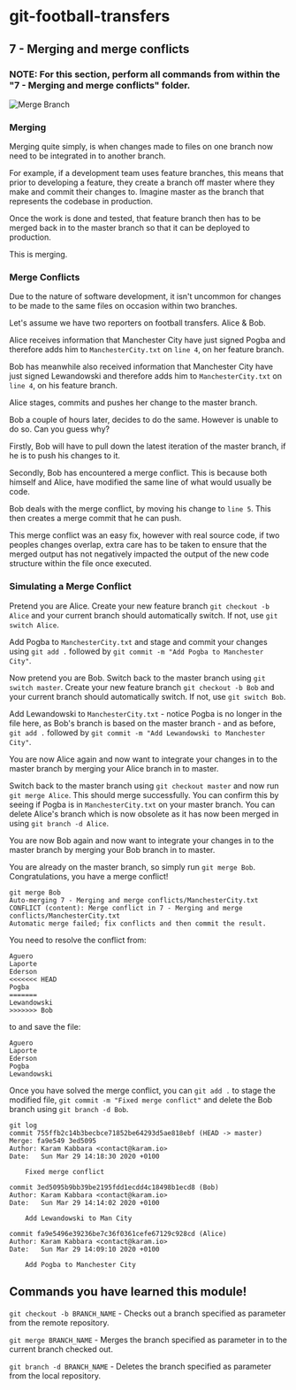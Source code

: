 # git-football-transfers

## 7 - Merging and merge conflicts

### NOTE: For this section, perform all commands from within the "7 - Merging and merge conflicts" folder.

![Merge Branch]("MergeBranch.png?raw=true")

### Merging

Merging quite simply, is when changes made to files on one branch now need to be integrated in to another branch.

For example, if a development team uses feature branches, this means that prior to developing a feature, they create a branch off master where they make and commit their changes to. Imagine master as the branch that represents the codebase in production.

Once the work is done and tested, that feature branch then has to be merged back in to the master branch so that it can be deployed to production.

This is merging.

### Merge Conflicts

Due to the nature of software development, it isn't uncommon for changes to be made to the same files on occasion within two branches.

Let's assume we have two reporters on football transfers. Alice & Bob.

Alice receives information that Manchester City have just signed Pogba and therefore adds him to `ManchesterCity.txt` on `line 4`, on her feature branch.

Bob has meanwhile also received information that Manchester City have just signed Lewandowski and therefore adds him to `ManchesterCity.txt` on `line 4`, on his feature branch.

Alice stages, commits and pushes her change to the master branch.

Bob a couple of hours later, decides to do the same. However is unable to do so. Can you guess why?

Firstly, Bob will have to pull down the latest iteration of the master branch, if he is to push his changes to it.

Secondly, Bob has encountered a merge conflict. This is because both himself and Alice, have modified the same line of what would usually be code.

Bob deals with the merge conflict, by moving his change to `line 5`. This then creates a merge commit that he can push.

This merge conflict was an easy fix, however with real source code, if two peoples changes overlap, extra care has to be taken to ensure that the merged output has not negatively impacted the output of the new code structure within the file once executed.

### Simulating a Merge Conflict

Pretend you are Alice. Create your new feature branch `git checkout -b Alice` and your current branch should automatically switch. If not, use `git switch Alice`.

Add Pogba to `ManchesterCity.txt` and stage and commit your changes using `git add .` followed by `git commit -m "Add Pogba to Manchester City"`.

Now pretend you are Bob. Switch back to the master branch using `git switch master`. Create your new feature branch `git checkout -b Bob` and your current branch should automatically switch. If not, use `git switch Bob`.

Add Lewandowski to `ManchesterCity.txt` - notice Pogba is no longer in the file here, as Bob's branch is based on the master branch - and as before, `git add .` followed by `git commit -m "Add Lewandowski to Manchester City"`.

You are now Alice again and now want to integrate your changes in to the master branch by merging your Alice branch in to master.

Switch back to the master branch using `git checkout master` and now run `git merge Alice`. This should merge successfully. You can confirm this by seeing if Pogba is in `ManchesterCity.txt` on your master branch. You can delete Alice's branch which is now obsolete as it has now been merged in using `git branch -d Alice`.

You are now Bob again and now want to integrate your changes in to the master branch by merging your Bob branch in to master.

You are already on the master branch, so simply run `git merge Bob`. Congratulations, you have a merge conflict!

```git
git merge Bob
Auto-merging 7 - Merging and merge conflicts/ManchesterCity.txt
CONFLICT (content): Merge conflict in 7 - Merging and merge conflicts/ManchesterCity.txt
Automatic merge failed; fix conflicts and then commit the result.
```

You need to resolve the conflict from:

```text
Aguero
Laporte
Ederson
<<<<<<< HEAD
Pogba
=======
Lewandowski
>>>>>>> Bob
```

to and save the file:

```text
Aguero
Laporte
Ederson
Pogba
Lewandowski
```

Once you have solved the merge conflict, you can `git add .` to stage the modified file, `git commit -m "Fixed merge conflict"` and delete the Bob branch using `git branch -d Bob`.

```text
git log
commit 755ffb2c14b3becbce71852be64293d5ae818ebf (HEAD -> master)
Merge: fa9e549 3ed5095
Author: Karam Kabbara <contact@karam.io>
Date:   Sun Mar 29 14:18:30 2020 +0100

    Fixed merge conflict

commit 3ed5095b9bb39be2195fdd1ecdd4c18498b1ecd8 (Bob)
Author: Karam Kabbara <contact@karam.io>
Date:   Sun Mar 29 14:14:02 2020 +0100

    Add Lewandowski to Man City

commit fa9e5496e39236be7c36f0361cefe67129c928cd (Alice)
Author: Karam Kabbara <contact@karam.io>
Date:   Sun Mar 29 14:09:10 2020 +0100

    Add Pogba to Manchester City
```

## Commands you have learned this module!

`git checkout -b BRANCH_NAME` - Checks out a branch specified as parameter from the remote repository.

`git merge BRANCH_NAME` - Merges the branch specified as parameter in to the current branch checked out.

`git branch -d BRANCH_NAME` - Deletes the branch specified as parameter from the local repository.
